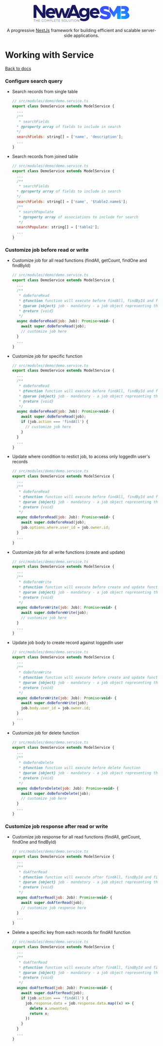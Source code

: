 <p align="center">
  <a href="https://www.newagesmb.com/" target="_blank"><img src="https://raw.githubusercontent.com/NewAgeSMBDevelopers/smb-logo/main/smb-logo.png" width="320" alt="Newage Logo" /></a>
</p>

<p align="center">A progressive <a href="http://nestjs.com/" target="_blank">NestJs</a> framework for building efficient and scalable server-side applications.</p>

# Working with Service

[Back to docs](./index.md)

### Configure search query  

- Search records from single table
  ```js
  // src/modules/demo/demo.service.ts
  export class DemoService extends ModelService {
    ...
    /**
     * searchFields
    * @property array of fields to include in search
    */
    searchFields: string[] = ['name', 'description'];
    ...
  }
  ```
- Search records from joined table
  ```js
  // src/modules/demo/demo.service.ts
  export class DemoService extends ModelService {
    ...
    /**
     * searchFields
    * @property array of fields to include in search
    */
    searchFields: string[] = ['name', '$table2.name$'];
    /**
     * searchPopulate
     * @property array of associations to include for search
     */
    searchPopulate: string[] = ['table2'];
    ...
  }
  ```

### Customize job before read or write 
- Customize job for all read functions (findAll, getCount, findOne and findById)
  ```js
  // src/modules/demo/demo.service.ts
  export class DemoService extends ModelService {
    ...
    /**
     * doBeforeRead
     * @function function will execute before findAll, findById and findOne function
     * @param {object} job - mandatory - a job object representing the job information
     * @return {void}
     */
    async doBeforeRead(job: Job): Promise<void> {
      await super.doBeforeRead(job);
      // customize job here
    }
    ...
  }
  ```
- Customize job for specific function
  ```js
  // src/modules/demo/demo.service.ts
  export class DemoService extends ModelService {
    ...
    /**
     * doBeforeRead
     * @function function will execute before findAll, findById and findOne function
     * @param {object} job - mandatory - a job object representing the job information
     * @return {void}
     */
    async doBeforeRead(job: Job): Promise<void> {
      await super.doBeforeRead(job);
      if (job.action === 'findAll') {
        // customize job here
      }
    }
    ...
  }
  ```
- Update where condition to restict job, to access only loggedIn user's records
  ```js
  // src/modules/demo/demo.service.ts
  export class DemoService extends ModelService {
    ...
    /**
     * doBeforeRead
     * @function function will execute before findAll, findById and findOne function
     * @param {object} job - mandatory - a job object representing the job information
     * @return {void}
     */
    async doBeforeRead(job: Job): Promise<void> {
      await super.doBeforeRead(job);
      job.options.where.user_id = job.owner.id;
    }
    ...
  }
  ```
- Customize job for all write functions (create and update)
  ```js
  // src/modules/demo/demo.service.ts
  export class DemoService extends ModelService {
    ...
    /**
     * doBeforeWrite
     * @function function will execute before create and update function
     * @param {object} job - mandatory - a job object representing the job information
     * @return {void}
     */
    async doBeforeWrite(job: Job): Promise<void> {
      await super.doBeforeWrite(job);
      // customize job here
    }
    ...
  }
  ```
- Update job body to create record against loggedIn user
  ```js
  // src/modules/demo/demo.service.ts
  export class DemoService extends ModelService {
    ...
    /**
     * doBeforeWrite
     * @function function will execute before create and update function
     * @param {object} job - mandatory - a job object representing the job information
     * @return {void}
     */
    async doBeforeWrite(job: Job): Promise<void> {
      await super.doBeforeWrite(job);
      job.body.user_id = job.owner.id;
    }
    ...
  }
  ```
- Customize job for delete function
  ```js
  // src/modules/demo/demo.service.ts
  export class DemoService extends ModelService {
    ...
    /**
     * doBeforeDelete
     * @function function will execute before delete function
     * @param {object} job - mandatory - a job object representing the job information
     * @return {void}
     */
    async doBeforeDelete(job: Job): Promise<void> {
      await super.doBeforeDelete(job);
      // customize job here
    }
    ...
  }
  ```
### Customize job response after read or write 
- Customize job response for all read functions (findAll, getCount, findOne and findById)
  ```js
  // src/modules/demo/demo.service.ts
  export class DemoService extends ModelService {
    ...
    /**
     * doAfterRead
     * @function function will execute after findAll, findById and findOne function
     * @param {object} job - mandatory - a job object representing the job information
     * @return {void}
     */
    async doAfterRead(job: Job): Promise<void> {
      await super.doAfterRead(job);
      // customize job response here
    }
    ...
  }
  ```
- Delete a specific key from each records for findAll function
  ```js
  // src/modules/demo/demo.service.ts
  export class DemoService extends ModelService {
    ...
    /**
     * doAfterRead
     * @function function will execute after findAll, findById and findOne function
     * @param {object} job - mandatory - a job object representing the job information
     * @return {void}
     */
    async doAfterRead(job: Job): Promise<void> {
      await super.doAfterRead(job);
      if (job.action === 'findAll') {
        job.response.data = job.response.data.map((x) => {
          delete x.unwanted;
          return x;
        })
      }
    }
    ...
  }
  ```